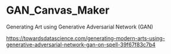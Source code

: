 # GAN_Canvas_Maker
Generating Art using Generative Adversarial Network (GAN)


https://towardsdatascience.com/generating-modern-arts-using-generative-adversarial-network-gan-on-spell-39f67f83c7b4
